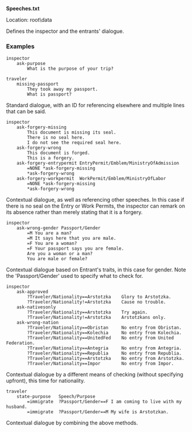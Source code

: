 **Speeches.txt**

Location: root\data

Defines the inspector and the entrants' dialogue.

### Examples
```
inspector
	ask-purpose
		What is the purpose of your trip?
```

```
traveler
	missing-passport
		They took away my passport.
		What is passport?
```

Standard dialogue, with an ID for referencing elsewhere and multiple lines that can be said.

```
inspector
	ask-forgery-missing
		This document is missing its seal.
		There is no seal here.
		I do not see the required seal here.
	ask-forgery-wrong
		This document is forged.
		This is a forgery.
	ask-forgery-entrypermit	EntryPermit/Emblem/MinistryOfAdmission
		=NONE *ask-forgery-missing
		*ask-forgery-wrong	
	ask-forgery-workpermit	WorkPermit/Emblem/MinistryOfLabor
		=NONE *ask-forgery-missing
		*ask-forgery-wrong
```

Contextual dialogue, as well as referencing other speeches. In this case if there is no seal on the Entry or Work Permits, the inspector can remark on its absence rather than merely stating that it is a forgery.

```
inspector
	ask-wrong-gender Passport/Gender
		=M You are a man?
		=M It says here that you are male.
		=F You are a woman?
		=F Your passport says you are female.
		Are you a woman or a man?
		You are male or female?
```

Contextual dialogue based on Entrant's traits, in this case for gender. Note the 'Passport/Gender' used to specify what to check for.

```
inspector
	ask-approved
		?Traveler/Nationality==Arstotzka 	Glory to Arstotzka.
		?Traveler/Nationality!=Arstotzka 	Cause no trouble.
	ask-nativesonly
		?Traveler/Nationality==Arstotzka 	Try again.
		?Traveler/Nationality!=Arstotzka 	Arstotzkans only.
	ask-wrong-nation
		?Traveler/Nationality==Obristan 	No entry from Obristan.
		?Traveler/Nationality==Kolechia 	No entry from Kolechia.
		?Traveler/Nationality==UnitedFed 	No entry from United Federation.
		?Traveler/Nationality==Antegria	 	No entry from Antegria.
		?Traveler/Nationality==Republia	 	No entry from Republia.
		?Traveler/Nationality==Arstotzka	No entry from Arstotzka.
		?Traveler/Nationality==Impor		No entry from Impor.
```

Contextual dialogue by a different means of checking (without specifying upfront), this time for nationality.

```
traveler
	state-purpose	Speech/Purpose
		=immigrate	?Passport/Gender==F I am coming to live with my husband.
		=immigrate	?Passport/Gender==M My wife is Arstotzkan.
```

Contextual dialogue by combining the above methods.
